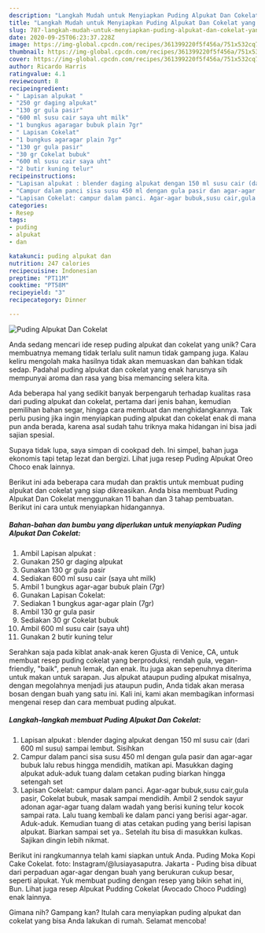 ```yaml
---
description: "Langkah Mudah untuk Menyiapkan Puding Alpukat Dan Cokelat yang Lezat"
title: "Langkah Mudah untuk Menyiapkan Puding Alpukat Dan Cokelat yang Lezat"
slug: 787-langkah-mudah-untuk-menyiapkan-puding-alpukat-dan-cokelat-yang-lezat
date: 2020-09-25T06:23:37.228Z
image: https://img-global.cpcdn.com/recipes/361399220f5f456a/751x532cq70/puding-alpukat-dan-cokelat-foto-resep-utama.jpg
thumbnail: https://img-global.cpcdn.com/recipes/361399220f5f456a/751x532cq70/puding-alpukat-dan-cokelat-foto-resep-utama.jpg
cover: https://img-global.cpcdn.com/recipes/361399220f5f456a/751x532cq70/puding-alpukat-dan-cokelat-foto-resep-utama.jpg
author: Ricardo Harris
ratingvalue: 4.1
reviewcount: 8
recipeingredient:
- " Lapisan alpukat "
- "250 gr daging alpukat"
- "130 gr gula pasir"
- "600 ml susu cair saya uht milk"
- "1 bungkus agaragar bubuk plain 7gr"
- " Lapisan Cokelat"
- "1 bungkus agaragar plain 7gr"
- "130 gr gula pasir"
- "30 gr Cokelat bubuk"
- "600 ml susu cair saya uht"
- "2 butir kuning telur"
recipeinstructions:
- "Lapisan alpukat : blender daging alpukat dengan 150 ml susu cair (dari 600 ml susu) sampai lembut. Sisihkan"
- "Campur dalam panci sisa susu 450 ml dengan gula pasir dan agar-agar bubuk lalu rebus hingga mendidih, matikan api. Masukkan daging alpukat aduk-aduk tuang dalam cetakan puding biarkan hingga setengah set"
- "Lapisan Cokelat: campur dalam panci. Agar-agar bubuk,susu cair,gula pasir, Cokelat bubuk, masak sampai mendidih. Ambil 2 sendok sayur adonan agar-agar tuang dalam wadah yang berisi kuning telur kocok sampai rata. Lalu tuang kembali ke dalam panci yang berisi agar-agar. Aduk-aduk. Kemudian tuang di atas cetakan puding yang berisi lapisan alpukat. Biarkan sampai set ya.. Setelah itu bisa di masukkan kulkas. Sajikan dingin lebih nikmat."
categories:
- Resep
tags:
- puding
- alpukat
- dan

katakunci: puding alpukat dan 
nutrition: 247 calories
recipecuisine: Indonesian
preptime: "PT11M"
cooktime: "PT58M"
recipeyield: "3"
recipecategory: Dinner

---
```



![Puding Alpukat Dan Cokelat](https://img-global.cpcdn.com/recipes/361399220f5f456a/751x532cq70/puding-alpukat-dan-cokelat-foto-resep-utama.jpg)

Anda sedang mencari ide resep puding alpukat dan cokelat yang unik? Cara membuatnya memang tidak terlalu sulit namun tidak gampang juga. Kalau keliru mengolah maka hasilnya tidak akan memuaskan dan bahkan tidak sedap. Padahal puding alpukat dan cokelat yang enak harusnya sih mempunyai aroma dan rasa yang bisa memancing selera kita.

Ada beberapa hal yang sedikit banyak berpengaruh terhadap kualitas rasa dari puding alpukat dan cokelat, pertama dari jenis bahan, kemudian pemilihan bahan segar, hingga cara membuat dan menghidangkannya. Tak perlu pusing jika ingin menyiapkan puding alpukat dan cokelat enak di mana pun anda berada, karena asal sudah tahu triknya maka hidangan ini bisa jadi sajian spesial.

Supaya tidak lupa, saya simpan di cookpad deh. Ini simpel, bahan juga ekonomis tapi tetap lezat dan bergizi. Lihat juga resep Puding Alpukat Oreo Choco enak lainnya.


Berikut ini ada beberapa cara mudah dan praktis untuk membuat puding alpukat dan cokelat yang siap dikreasikan. Anda bisa membuat Puding Alpukat Dan Cokelat menggunakan 11 bahan dan 3 tahap pembuatan. Berikut ini cara untuk menyiapkan hidangannya.

<!--inarticleads1-->

##### Bahan-bahan dan bumbu yang diperlukan untuk menyiapkan Puding Alpukat Dan Cokelat:

1. Ambil  Lapisan alpukat :
1. Gunakan 250 gr daging alpukat
1. Gunakan 130 gr gula pasir
1. Sediakan 600 ml susu cair (saya uht milk)
1. Ambil 1 bungkus agar-agar bubuk plain (7gr)
1. Gunakan  Lapisan Cokelat:
1. Sediakan 1 bungkus agar-agar plain (7gr)
1. Ambil 130 gr gula pasir
1. Sediakan 30 gr Cokelat bubuk
1. Ambil 600 ml susu cair (saya uht)
1. Gunakan 2 butir kuning telur


Serahkan saja pada kiblat anak-anak keren Gjusta di Venice, CA, untuk membuat resep puding cokelat yang berproduksi, rendah gula, vegan-friendly, &#34;baik&#34;, penuh lemak, dan enak. Itu juga akan sepenuhnya diterima untuk makan untuk sarapan. Jus alpukat ataupun puding alpukat misalnya, dengan megolahnya menjadi jus ataupun pudin, Anda tidak akan merasa bosan dengan buah yang satu ini. Kali ini, kami akan membagikan informasi mengenai resep dan cara membuat puding alpukat. 

<!--inarticleads2-->

##### Langkah-langkah membuat Puding Alpukat Dan Cokelat:

1. Lapisan alpukat : blender daging alpukat dengan 150 ml susu cair (dari 600 ml susu) sampai lembut. Sisihkan
1. Campur dalam panci sisa susu 450 ml dengan gula pasir dan agar-agar bubuk lalu rebus hingga mendidih, matikan api. Masukkan daging alpukat aduk-aduk tuang dalam cetakan puding biarkan hingga setengah set
1. Lapisan Cokelat: campur dalam panci. Agar-agar bubuk,susu cair,gula pasir, Cokelat bubuk, masak sampai mendidih. Ambil 2 sendok sayur adonan agar-agar tuang dalam wadah yang berisi kuning telur kocok sampai rata. Lalu tuang kembali ke dalam panci yang berisi agar-agar. Aduk-aduk. Kemudian tuang di atas cetakan puding yang berisi lapisan alpukat. Biarkan sampai set ya.. Setelah itu bisa di masukkan kulkas. Sajikan dingin lebih nikmat.


Berikut ini rangkumannya telah kami siapkan untuk Anda. Puding Moka Kopi Cake Cokelat. foto: Instagram/@lusiayasaputra. Jakarta - Puding bisa dibuat dari perpaduan agar-agar dengan buah yang berukuran cukup besar, seperti alpukat. Yuk membuat puding dengan resep yang bikin sehat ini, Bun. Lihat juga resep Alpukat Pudding Cokelat (Avocado Choco Pudding) enak lainnya. 

Gimana nih? Gampang kan? Itulah cara menyiapkan puding alpukat dan cokelat yang bisa Anda lakukan di rumah. Selamat mencoba!

